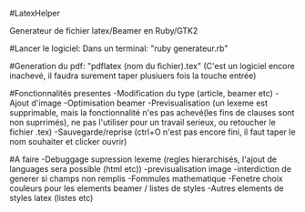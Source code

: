 #LatexHelper

Generateur de fichier latex/Beamer en Ruby/GTK2

#Lancer le logiciel:
Dans un terminal:
"ruby generateur.rb"

#Generation du pdf:
"pdflatex (nom du fichier).tex"
	(C'est un logiciel encore inachevé, il faudra surement taper plusiuers fois la touche entrée)


#Fonctionnalités presentes
-Modification du type (article, beamer etc)
-Ajout d'image
-Optimisation beamer
-Previsualisation (un lexeme est supprimable, mais la fonctionnalité n'es pas achevé(les fins de clauses sont non suprrimés), ne pas l'utiliser pour un travail serieux, ou retoucher le fichier .tex)
-Sauvegarde/reprise (ctrl+O n'est pas encore fini, il faut taper le nom souhaiter et clicker ouvrir)

#A faire
-Debuggage supression lexeme (regles hierarchisés, l'ajout de languages sera possible (html etc))
-previsualisation image
-interdiction de generer si champs non remplis
-Fommules mathematique
-Fenetre choix couleurs pour les elements beamer / listes de styles
-Autres elements de styles latex (listes etc)


